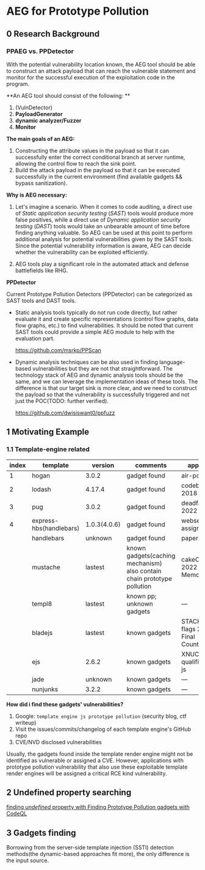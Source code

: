 # AEG for Prototype Pollution

## 0 Research Background

### PPAEG vs. PPDetector

With the potential vulnerability location known, the AEG tool should be able to construct an attack payload that can reach the vulnerable statement and monitor for the successful execution of the exploitation code in the program.

**An AEG tool should consist of the following: **

1. (VulnDetector) 
2. **PayloadGenerator** 
3. **dynamic analyzer/Fuzzer**
4. **Monitor**

**The main goals of an AEG:**

1. Constructing the attribute values in the payload so that it can successfully enter the correct conditional branch at server runtime, allowing the control flow to reach the sink point.
2. Build the attack payload in the payload so that it can be executed successfully in the current environment (find available gadgets && bypass sanitization).

**Why is AEG necessary:**

1. Let's imagine a scenario. When it comes to code auditing, a direct use of *Static application security testing* (*SAST*) tools would produce more false positives, while a direct use of *Dynamic application security testing* (*DAST*) tools would take an unbearable amount of time before finding anything valuable. So AEG can be used at this point to perform additional analysis for potential vulnerabilities given by the SAST tools. Since the potential vulnerability information is aware, AEG can decide whether the vulnerability can be exploited efficiently.

2. AEG tools play a significant role in the automated attack and defense battlefields like RHG.

**PPDetector**

Current Prototype Pollution Detectors (PPDetector) can be categorized as SAST tools and DAST tools.

+ Static analysis tools typically do not run code directly, but rather evaluate it and create specific representations (control flow graphs, data flow graphs, etc.) to find vulnerabilities. It should be noted that current SAST tools could provide a simple AEG module to help with the evaluation part.

    https://github.com/msrkp/PPScan

+ Dynamic analysis techniques can be also used in finding language-based vulnerabilities but they are not that straightforward. The technology stack of AEG and dynamic analysis tools should be the same, and we can leverage the implementation ideas of these tools. The difference is that our target sink is more clear, and we need to construct the payload so that the vulnerability is successfully triggered and not just the POC(TODO: further verified).

    https://github.com/dwisiswant0/ppfuzz



## 1 Motivating Example

### 1.1 Template-engine related

| index | template                | version      | comments                                                     | app case                             |                            source                            |
| ----- | ----------------------- | ------------ | ------------------------------------------------------------ | ------------------------------------ | :----------------------------------------------------------: |
| 1     | hogan                   | 3.0.2        | gadget found                                                 | air-pollution                        | [air-pollution challenge](https://www.creastery.com/blog/securitymb-october-2021-prototype-pollution-challenge/) |
| 2     | lodash                  | 4.17.4       | gadget found                                                 | codebreaking  2018 thejs             | [phith0n's blog](https://www.leavesongs.com/PENETRATION/javascript-prototype-pollution-attack.html#0x05-code-breaking-2018-thejs) |
| 3     | pug                     | 3.0.2        | gadget found                                                 | deadface ctf 2022 DFRS               | [deadface CTF 2022 writeup](http://jackfromeast.site/2022-10/deadface-ctf-2022-writeup.html) |
| 4     | express-hbs(handlebars) | 1.0.3(4.0.6) | gadget found                                                 | websec assign3                       | cannot be exploited app's pp sink(broken after inject properties) |
|       | handlebars              | unknown      | gadget found                                                 | paper                                | [Prototype pollution attack in NodeJS application](https://repository.root-me.org/Exploitation%20-%20Web/EN%20-%20JavaScript%20Prototype%20Pollution%20Attack%20in%20NodeJS%20-%20Olivier%20Arteau%20-%202018.pdf) |
|       | mustache                | lastest      | known gadgets(caching mechanism)<br />also contain chain prototype pollution | cakeCTF 2022 Panda Memo              | [cakeCTF 2022 writeup][https://ptr-yudai.hatenablog.com/entry/2022/09/04/230612] |
|       | templ8                  | lastest      | known pp; unknown gadgets                                    | —                                    |     https://security.snyk.io/vuln/SNYK-JS-TEMPL8-598770      |
|       | bladejs                 | lastest      | known gadgets                                                | STACK the flags 2022 Final Countdown | [STACK the flags 2020 CTF](https://quanyang.github.io/stack-2020-final-countdown/) |
|       | ejs                     | 2.6.2        | known gadgets                                                | XNUCA2019 qualifier hard js          | [XNUCA2019 qualifier hard js writeup](https://github.com/NeSE-Team/OurChallenges/tree/master/XNUCA2019Qualifier/Web/hardjs)<br />[Another writeup](https://xz.aliyun.com/t/6113) |
|       | jade                    | unknown      | known gadgets                                                | —                                    | [pp2rce vulnerability manual mining blog](https://xz.aliyun.com/t/7025) |
|       | nunjunks                | 3.2.2        | known gadgets                                                | —                                    | [github commit](https://github.com/mozilla/nunjucks/issues/1331) |

**How did i find these gadgets' vulnerabilities?**

1. Google: `template engine js prototype pollution` (security blog, ctf writeup)
2. Visit the issues/commits/changelog of each template engine's GitHub repo
3. CVE/NVD disclosed vulnerabilities

Usually, the gadgets found inside the template render engine might not be identified as vulnerable or assigned a CVE. However, applications with prototype pollution vulnerability that also use these exploitable template render engines will be assigned a critical RCE kind vulnerability.



## 2 Undefined property searching

[finding *undefined* property with Finding Prototype Pollution gadgets with CodeQL](https://jorgectf.github.io/blog/post/finding-prototype-pollution-gadgets-with-codeql/)



## 3 Gadgets finding

Borrowing from the server-side template injection (SSTI) detection methods(the dynamic-based approaches fit more), the only difference is the input source.


